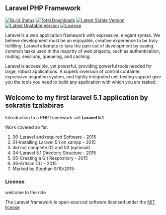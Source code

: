 ## Laravel PHP Framework

[![Build Status](https://travis-ci.org/laravel/framework.svg)](https://travis-ci.org/laravel/framework)
[![Total Downloads](https://poser.pugx.org/laravel/framework/d/total.svg)](https://packagist.org/packages/laravel/framework)
[![Latest Stable Version](https://poser.pugx.org/laravel/framework/v/stable.svg)](https://packagist.org/packages/laravel/framework)
[![Latest Unstable Version](https://poser.pugx.org/laravel/framework/v/unstable.svg)](https://packagist.org/packages/laravel/framework)
[![License](https://poser.pugx.org/laravel/framework/license.svg)](https://packagist.org/packages/laravel/framework)

Laravel is a web application framework with expressive, elegant syntax. We believe development must be an enjoyable, creative experience to be truly fulfilling. Laravel attempts to take the pain out of development by easing common tasks used in the majority of web projects, such as authentication, routing, sessions, queueing, and caching.

Laravel is accessible, yet powerful, providing powerful tools needed for large, robust applications. A superb inversion of control container, expressive migration system, and tightly integrated unit testing support give you the tools you need to build any application with which you are tasked.

## Welcome to my first laravel 5.1 application by sokratis tzalabiras
 Introduction to a PHP framework call **Laravel 5.1**

Work covered so far:

1. 00-Laravel and required Software - 2015
2. 01-Installing Laravel 5.1 on xampp - 2015
3. did not complete 02 and 03 (optional)
4. 04-Laravel 5.1 Directory Structure - 2015
5. 05-Creating a Git Respository - 2015
6. 06-Artisan CLI - 2015
7. Marked by Stephan 9/10/2015


### License

welcome to the ride

The Laravel framework is open-sourced software licensed under the [MIT license](http://opensource.org/licenses/MIT)
